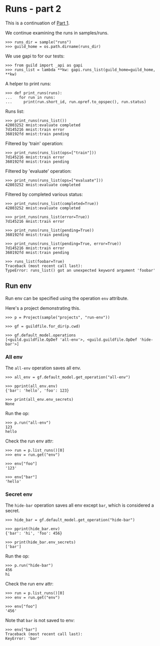 # Runs - part 2

This is a continuation of [Part 1](runs-1.md).

We continue examining the runs in samples/runs.

    >>> runs_dir = sample("runs")
    >>> guild_home = os.path.dirname(runs_dir)

We use gapi to for our tests:

    >>> from guild import _api as gapi
    >>> runs_list = lambda **kw: gapi.runs_list(guild_home=guild_home, **kw)

A helper to print runs:

    >>> def print_runs(runs):
    ...   for run in runs:
    ...     print(run.short_id, run.opref.to_opspec(), run.status)

Runs list:

    >>> print_runs(runs_list())
    42803252 mnist:evaluate completed
    7d145216 mnist:train error
    360192fd mnist:train pending

Filtered by 'train' operation:

    >>> print_runs(runs_list(ops=["train"]))
    7d145216 mnist:train error
    360192fd mnist:train pending

Filtered by 'evaluate' operation:

    >>> print_runs(runs_list(ops=["evaluate"]))
    42803252 mnist:evaluate completed

Filtered by completed various status:

    >>> print_runs(runs_list(completed=True))
    42803252 mnist:evaluate completed

    >>> print_runs(runs_list(error=True))
    7d145216 mnist:train error

    >>> print_runs(runs_list(pending=True))
    360192fd mnist:train pending

    >>> print_runs(runs_list(pending=True, error=True))
    7d145216 mnist:train error
    360192fd mnist:train pending

    >>> runs_list(foobar=True)
    Traceback (most recent call last):
    TypeError: runs_list() got an unexpected keyword argument 'foobar'

## Run env

Run env can be specified using the operation `env` attribute.

Here's a project demonstrating this.

    >>> p = Project(sample("projects", "run-env"))

    >>> gf = guildfile.for_dir(p.cwd)

    >>> gf.default_model.operations
    [<guild.guildfile.OpDef 'all-env'>, <guild.guildfile.OpDef 'hide-bar'>]

### All env

The `all-env` operation saves all env.

    >>> all_env = gf.default_model.get_operation("all-env")

    >>> pprint(all_env.env)
    {'bar': 'hello', 'foo': 123}

    >>> print(all_env.env_secrets)
    None

Run the op:

    >>> p.run("all-env")
    123
    hello

Check the run env attr:

    >>> run = p.list_runs()[0]
    >>> env = run.get("env")

    >>> env["foo"]
    '123'

    >>> env["bar"]
    'hello'

### Secret env

The `hide-bar` operation saves all env except `bar`, which is
considered a secret.

    >>> hide_bar = gf.default_model.get_operation("hide-bar")

    >>> pprint(hide_bar.env)
    {'bar': 'hi', 'foo': 456}

    >>> print(hide_bar.env_secrets)
    ['bar']

Run the op:

    >>> p.run("hide-bar")
    456
    hi

Check the run env attr:

    >>> run = p.list_runs()[0]
    >>> env = run.get("env")

    >>> env["foo"]
    '456'

Note that `bar` is not saved to env:

    >>> env["bar"]
    Traceback (most recent call last):
    KeyError: 'bar'

